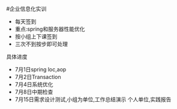 #企业信息化实训
- 每天签到
- 重点:spring和服务器性能优化
- 按小组上下课签到
- 三次不到按步即可处理

具体进度

- 7月1日spring loc,aop
- 7月2日Transaction
- 7月4日系统优化
- 7月8日中期检查
- 7月15日需求设计测试,小组为单位,工作总结演示 个人单位,实践报告